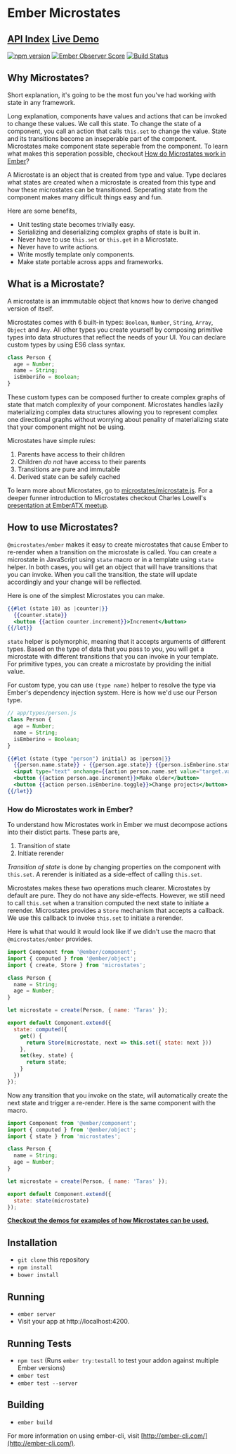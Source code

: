 # Ember Microstates

## [API Index](https://ember-microstates.netlify.com/api) [Live Demo](https://ember-microstates.netlify.com)

[![npm version](https://badge.fury.io/js/microstates/ember.svg)](https://badge.fury.io/js/@microstates/ember)
[![Ember Observer Score](https://emberobserver.com/badges/microstates/ember.svg)](https://emberobserver.com/addons/@microstates/ember)
[![Build Status](https://travis-ci.org/microstates/ember.svg?branch=master)](https://travis-ci.org/cowboyd/@microstates/ember)

## Why Microstates?

Short explanation, it's going to be the most fun you've had working with state in any framework.

Long explanation, components have values and actions that can be invoked to change these values. We call this state. 
To change the state of a component, you call an action that calls `this.set` to change the value. State and its
transitions become an inseperable part of the component. Microstates make component state seperable from the component. 
To learn what makes this seperation possible, checkout [How do Microstates work in Ember]()?

A Microstate is an object that is created from type and value. Type declares what states are created when a microstate is created
from this type and how these microstates can be transitioned. Seperating state from the component makes many difficult things easy and fun.

Here are some benefits,

* Unit testing state becomes trivially easy.
* Serializing and deserializing complex graphs of state is built in.
* Never have to use `this.set` or `this.get` in a Microstate.
* Never have to write actions.
* Write mostly template only components.
* Make state portable across apps and frameworks.

## What is a Microstate?

A microstate is an immmutable object that knows how to derive changed version of itself. 

Microstates comes with 6 built-in types: `Boolean`, `Number`, `String`, `Array`, `Object` and `Any`. All other types you create yourself by composing primitive types into data structures that reflect the needs of your UI. You can declare custom types by using ES6 class syntax.

```js
class Person {
  age = Number;
  name = String;
  isEmberiño = Boolean;
}
```

These custom types can be composed further to create complex graphs of state that match complexity of your component. Microstates handles lazily materializing complex data structures allowing you to represent complex one directional graphs without worrying about penality of materializing state that your component might not be using.

Microstates have simple rules:

1. Parents have access to their children
2. Children *do not* have access to their parents
3. Transitions are pure and immutable
4. Derived state can be safely cached

To learn more about Microstates, go to [microstates/microstate.js](http://github.com/microstates/microstates.js). For a deeper funner introduction to Microstates checkout Charles Lowell's [presentation at EmberATX meetup](https://www.youtube.com/watch?v=kt5aRmhaE2M).

## How to use Microstates?

`@microstates/ember` makes it easy to create microstates that cause Ember to re-render when a transition on the microstate is called. You can create a microstate in JavaScript using `state` macro or in a template using `state` helper. In both cases, you will get an object that will have transitions that you can invoke. When you call the transition, the state will update accordingly and your change will be reflected. 

Here is one of the simplest Microstates you can make.

```hbs
{{#let (state 10) as |counter|}}
  {{counter.state}}
  <button {{action counter.increment}}>Increment</button>
{{/let}}
```

`state` helper is polymorphic, meaning that it accepts arguments of different types. Based on the type of data that you pass to you,
you will get a microstate with different transitions that you can invoke in your template. For primitive types, you can create a microstate
by providing the initial value. 

For custom type, you can use `(type name)` helper to resolve the type via Ember's dependency injection system. Here is how we'd use our Person type.

```js
// app/types/person.js
class Person {
  age = Number;
  name = String;
  isEmberino = Boolean;
}
```

```hbs
{{#let (state (type "person") initial) as |person|}}
  {{person.name.state}} - {{person.age.state}} {{person.isEmberino.state}}
  <input type="text" onchange={{action person.name.set value="target.value"}}>
  <button {{action person.age.increment}}>Make older</button>
  <button {{action person.isEmberino.toggle}}>Change projects</button>
{{/let}}
```

### How do Microstates work in Ember?

To understand how Microstates work in Ember we must decompose actions into their distict parts. These parts are,

1. Transition of state
2. Initiate rerender

*Transition of state* is done by changing properties on the component with `this.set`. A rerender is initiated as a side-effect of
calling `this.set`. 

Microstates makes these two operations much clearer. Microstates by default are pure. They do not have any side-effects. However, 
we still need to call `this.set` when a transition computed the next state to initiate a rerender. Microstates provides a `Store`
mechanism that accepts a callback. We use this callback to invoke `this.set` to initiate a rerender.

Here is what that would it would look like if we didn't use the macro that `@microstates/ember` provides.

```js
import Component from '@ember/component';
import { computed } from '@ember/object';
import { create, Store } from 'microstates';

class Person {
  name = String;
  age = Number;
}

let microstate = create(Person, { name: 'Taras' });

export default Component.extend({
  state: computed({
    get() {
      return Store(microstate, next => this.set({ state: next }))
    },
    set(key, state) {
      return state;
    }
  })
});
```

Now any transition that you invoke on the state, will automatically create the next state and trigger a re-render. Here is the same
component with the macro.

```js
import Component from '@ember/component';
import { computed } from '@ember/object';
import { state } from 'microstates';

class Person {
  name = String;
  age = Number;
}

let microstate = create(Person, { name: 'Taras' });

export default Component.extend({
  state: state(microstate)
});
```

**[Checkout the demos for examples of how Microstates can be used.](https://ember-microstates.netlify.com)**

## Installation

* `git clone` this repository
* `npm install`
* `bower install`

## Running

* `ember server`
* Visit your app at http://localhost:4200.

## Running Tests

* `npm test` (Runs `ember try:testall` to test your addon against multiple Ember versions)
* `ember test`
* `ember test --server`

## Building

* `ember build`

For more information on using ember-cli, visit [http://ember-cli.com/](http://ember-cli.com/).

[1]: https://github.com/DockYard/ember-composable-helpers
[2]: https://github.com/jmurphyau/ember-truth-helpers
